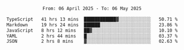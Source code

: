 <div align="center">
<p style="text-align: center;">
<!--START_SECTION:waka-->

```txt
From: 06 April 2025 - To: 06 May 2025

TypeScript   41 hrs 13 mins  ████████████▓░░░░░░░░░░░░   50.71 %
Markdown     19 hrs 24 mins  ██████░░░░░░░░░░░░░░░░░░░   23.86 %
JavaScript   8 hrs 12 mins   ██▓░░░░░░░░░░░░░░░░░░░░░░   10.10 %
YAML         2 hrs 44 mins   █░░░░░░░░░░░░░░░░░░░░░░░░   03.37 %
JSON         2 hrs 8 mins    ▓░░░░░░░░░░░░░░░░░░░░░░░░   02.63 %
```

<!--END_SECTION:waka-->
</p>
</div>
